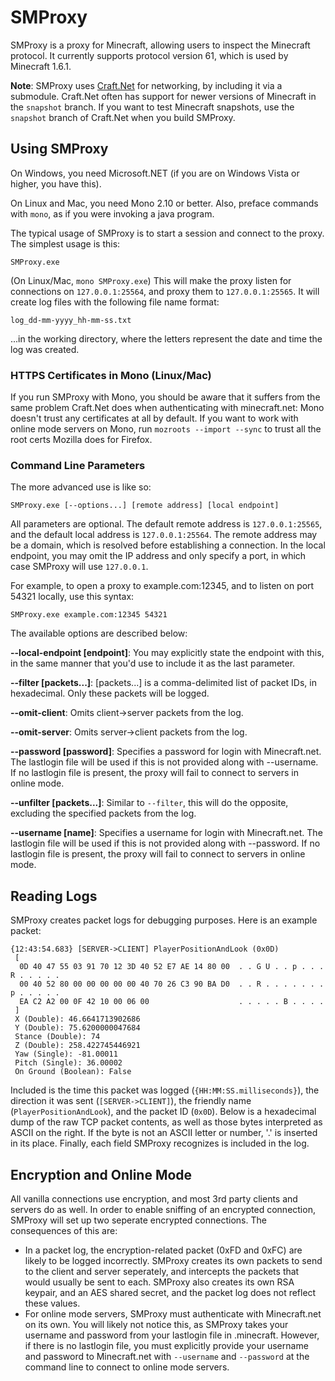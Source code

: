 # SMProxy

SMProxy is a proxy for Minecraft, allowing users to inspect the Minecraft protocol. It currently supports protocol
version 61, which is used by Minecraft 1.6.1.

**Note**: SMProxy uses [Craft.Net](https://github.com/SirCmpwn/Craft.Net) for networking, by including it via a
submodule. Craft.Net often has support for newer versions of Minecraft in the `snapshot` branch. If you want to
test Minecraft snapshots, use the `snapshot` branch of Craft.Net when you build SMProxy.

## Using SMProxy

On Windows, you need Microsoft.NET (if you are on Windows Vista or higher, you have this).

On Linux and Mac, you need Mono 2.10 or better. Also, preface commands with `mono`, as if you were invoking a java
program.

The typical usage of SMProxy is to start a session and connect to the proxy. The simplest usage is this:

    SMProxy.exe

(On Linux/Mac, `mono SMProxy.exe`) This will make the proxy listen for connections on `127.0.0.1:25564`, and proxy
them to `127.0.0.1:25565`. It will create log files with the following file name format:

    log_dd-mm-yyyy_hh-mm-ss.txt

...in the working directory, where the letters represent the date and time the log was created.

### HTTPS Certificates in Mono (Linux/Mac)

If you run SMProxy with Mono, you should be aware that it suffers from the same problem Craft.Net does when
authenticating with minecraft.net: Mono doesn't trust any certificates at all by default. If you want to work with
online mode servers on Mono, run `mozroots --import --sync` to trust all the root certs Mozilla does for Firefox.

### Command Line Parameters

The more advanced use is like so:

    SMProxy.exe [--options...] [remote address] [local endpoint]

All parameters are optional. The default remote address is `127.0.0.1:25565`, and the default local address is
`127.0.0.1:25564`. The remote address may be a domain, which is resolved before establishing a connection. In
the local endpoint, you may omit the IP address and only specify a port, in which case SMProxy will use `127.0.0.1`.

For example, to open a proxy to example.com:12345, and to listen on port 54321 locally, use this syntax:

    SMProxy.exe example.com:12345 54321

The available options are described below:

**--local-endpoint [endpoint]**: You may explicitly state the endpoint with this, in the same manner that you'd
  use to include it as the last parameter.

**--filter [packets...]**: [packets...] is a comma-delimited list of packet IDs, in hexadecimal. Only these packets
  will be logged.

**--omit-client**: Omits client->server packets from the log.

**--omit-server**: Omits server->client packets from the log.

**--password [password]**: Specifies a password for login with Minecraft.net. The lastlogin file will be used if this
  is not provided along with --username. If no lastlogin file is present, the proxy will fail to connect to servers in
  online mode.

**--unfilter [packets...]**: Similar to `--filter`, this will do the opposite, excluding the specified packets from
  the log.

**--username [name]**: Specifies a username for login with Minecraft.net. The lastlogin file will be used if this is
  not provided along with --password. If no lastlogin file is present, the proxy will fail to connect to servers in
  online mode.

## Reading Logs

SMProxy creates packet logs for debugging purposes. Here is an example packet:

    {12:43:54.683} [SERVER->CLIENT] PlayerPositionAndLook (0x0D)
     [
      0D 40 47 55 03 91 70 12 3D 40 52 E7 AE 14 80 00  . . G U . . p . . . R . . . . . 
      00 40 52 80 00 00 00 00 00 40 70 26 C3 90 BA D0  . . R . . . . . . . p . . . . . 
      EA C2 A2 00 0F 42 10 00 06 00                    . . . . . B . . . . 
     ]
     X (Double): 46.6641713902686
     Y (Double): 75.6200000047684
     Stance (Double): 74
     Z (Double): 258.422745446921
     Yaw (Single): -81.00011
     Pitch (Single): 36.00002
     On Ground (Boolean): False

Included is the time this packet was logged (`{HH:MM:SS.milliseconds}`), the direction it was sent (`[SERVER->CLIENT]`),
the friendly name (`PlayerPositionAndLook`), and the packet ID (`0x0D`). Below is a hexadecimal dump of the raw TCP packet
contents, as well as those bytes interpreted as ASCII on the right. If the byte is not an ASCII letter or number, '.' is
inserted in its place. Finally, each field SMProxy recognizes is included in the log.

## Encryption and Online Mode

All vanilla connections use encryption, and most 3rd party clients and servers do as well. In order to enable sniffing of
an encrypted connection, SMProxy will set up two seperate encrypted connections. The consequences of this are:

* In a packet log, the encryption-related packet (0xFD and 0xFC) are likely to be logged incorrectly. SMProxy creates its
  own packets to send to the client and server seperately, and intercepts the packets that would usually be sent to each.
  SMProxy also creates its own RSA keypair, and an AES shared secret, and the packet log does not reflect these values.
* For online mode servers, SMProxy must authenticate with Minecraft.net on its own. You will likely not notice this, as
  SMProxy takes your username and password from your lastlogin file in .minecraft. However, if there is no lastlogin file,
  you must explicitly provide your username and password to Minecraft.net with `--username` and `--password` at the
  command line to connect to online mode servers.

